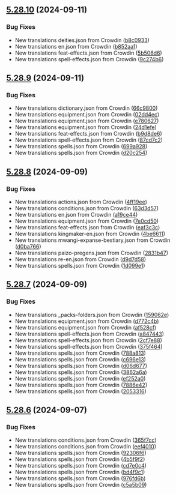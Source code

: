 ## [5.28.10](https://github.com/allnnde/pf2e-esp-translation/compare/v5.28.9...v5.28.10) (2024-09-11)


### Bug Fixes

* New translations deities.json from Crowdin ([b8c0933](https://github.com/allnnde/pf2e-esp-translation/commit/b8c093358a010c16d468d898d6d06f3d47002f92))
* New translations en.json from Crowdin ([b852aa1](https://github.com/allnnde/pf2e-esp-translation/commit/b852aa13b8bdc19ae5611102da7caffa1281be47))
* New translations feat-effects.json from Crowdin ([5b506d6](https://github.com/allnnde/pf2e-esp-translation/commit/5b506d6e1cce6d9f93648355ef60b2a51307d0b3))
* New translations spell-effects.json from Crowdin ([9c274b6](https://github.com/allnnde/pf2e-esp-translation/commit/9c274b66b773d0674fe9df0b21e744f98e56fa34))



## [5.28.9](https://github.com/allnnde/pf2e-esp-translation/compare/v5.28.8...v5.28.9) (2024-09-11)


### Bug Fixes

* New translations dictionary.json from Crowdin ([66c9800](https://github.com/allnnde/pf2e-esp-translation/commit/66c980035c6d26285314033b24401b47f6bf394d))
* New translations equipment.json from Crowdin ([02dd4ec](https://github.com/allnnde/pf2e-esp-translation/commit/02dd4ec4352b6437aa280c10cb4d4f067e176d55))
* New translations equipment.json from Crowdin ([e780627](https://github.com/allnnde/pf2e-esp-translation/commit/e780627b16081e5c842278ed4cab78bc68b66825))
* New translations equipment.json from Crowdin ([24d1efe](https://github.com/allnnde/pf2e-esp-translation/commit/24d1efe0f843ba06e27a5fa71cda618a32548e9f))
* New translations feat-effects.json from Crowdin ([b9d8de6](https://github.com/allnnde/pf2e-esp-translation/commit/b9d8de661f4600ed682f855f009eca64ee7151a3))
* New translations spell-effects.json from Crowdin ([87cd7c2](https://github.com/allnnde/pf2e-esp-translation/commit/87cd7c24285735c80b8f1d5e2abf51ef94dba2d3))
* New translations spells.json from Crowdin ([699a928](https://github.com/allnnde/pf2e-esp-translation/commit/699a928d49ce988ff1f314a516b35e0fe625c9bf))
* New translations spells.json from Crowdin ([d20c254](https://github.com/allnnde/pf2e-esp-translation/commit/d20c254304aececa3f32a6d62e88f85867f00506))



## [5.28.8](https://github.com/allnnde/pf2e-esp-translation/compare/v5.28.7...v5.28.8) (2024-09-09)


### Bug Fixes

* New translations actions.json from Crowdin ([4ff19ee](https://github.com/allnnde/pf2e-esp-translation/commit/4ff19eedab75c1454dd105ede4cfc749a4e87c18))
* New translations conditions.json from Crowdin ([63d3d57](https://github.com/allnnde/pf2e-esp-translation/commit/63d3d573e43c08fd9d0ac32b659dfc55bb1071ff))
* New translations en.json from Crowdin ([a19ce44](https://github.com/allnnde/pf2e-esp-translation/commit/a19ce446beb7eb03a5dc0ae788510e490f7904b1))
* New translations equipment.json from Crowdin ([7e0cd50](https://github.com/allnnde/pf2e-esp-translation/commit/7e0cd50f2200cbf06f6bd59ea3aac6d63cd9ee56))
* New translations feat-effects.json from Crowdin ([eaf3c3c](https://github.com/allnnde/pf2e-esp-translation/commit/eaf3c3c27c5c4fee599433ba1f2fae6d7f710d2c))
* New translations kingmaker-en.json from Crowdin ([4be6611](https://github.com/allnnde/pf2e-esp-translation/commit/4be6611617601dfe8d88976a47ab8e549744bcf5))
* New translations mwangi-expanse-bestiary.json from Crowdin ([d0ba766](https://github.com/allnnde/pf2e-esp-translation/commit/d0ba7660eac8391f6edaad3586d2dc710381d9fe))
* New translations paizo-pregens.json from Crowdin ([2831b47](https://github.com/allnnde/pf2e-esp-translation/commit/2831b479654ddd64c2532751a4d306437b917f49))
* New translations re-en.json from Crowdin ([d9d7d58](https://github.com/allnnde/pf2e-esp-translation/commit/d9d7d58b6269e14fb4b3d84b8d03b8c0f28312ff))
* New translations spells.json from Crowdin ([1d099e1](https://github.com/allnnde/pf2e-esp-translation/commit/1d099e1c02a17f2fa2e361370bf51e57d1764495))



## [5.28.7](https://github.com/allnnde/pf2e-esp-translation/compare/v5.28.6...v5.28.7) (2024-09-09)


### Bug Fixes

* New translations _packs-folders.json from Crowdin ([159062e](https://github.com/allnnde/pf2e-esp-translation/commit/159062ee4bb3c6e2a970a826529be407d191073a))
* New translations equipment.json from Crowdin ([d772c4b](https://github.com/allnnde/pf2e-esp-translation/commit/d772c4b80080b78489139b684ad5bdf7bb507771))
* New translations equipment.json from Crowdin ([af528cf](https://github.com/allnnde/pf2e-esp-translation/commit/af528cf8e86eb0e7c171955a425d4a0255f46506))
* New translations spell-effects.json from Crowdin ([a847443](https://github.com/allnnde/pf2e-esp-translation/commit/a847443ee736249a22b63b81c77553b3954bc884))
* New translations spell-effects.json from Crowdin ([2cf7e88](https://github.com/allnnde/pf2e-esp-translation/commit/2cf7e8887289a206eb8450c4dae41b2f808addff))
* New translations spell-effects.json from Crowdin ([375f464](https://github.com/allnnde/pf2e-esp-translation/commit/375f4644147bb6600fb7cc49dfc54a747d680562))
* New translations spells.json from Crowdin ([788a813](https://github.com/allnnde/pf2e-esp-translation/commit/788a81308e2c6976e50b3aba67c0edd9a4cb9dd0))
* New translations spells.json from Crowdin ([c696e13](https://github.com/allnnde/pf2e-esp-translation/commit/c696e1368b9f172327fd0292a12a10606fe68f96))
* New translations spells.json from Crowdin ([d06d677](https://github.com/allnnde/pf2e-esp-translation/commit/d06d677b32eca0561118bb331cdfb8fe00653e8d))
* New translations spells.json from Crowdin ([3862a6a](https://github.com/allnnde/pf2e-esp-translation/commit/3862a6a9c24b483d40a11e8e3ca96c71d0e67422))
* New translations spells.json from Crowdin ([ef252a0](https://github.com/allnnde/pf2e-esp-translation/commit/ef252a0b4cc80fd8dd10040fca896585b5e4535c))
* New translations spells.json from Crowdin ([7886e42](https://github.com/allnnde/pf2e-esp-translation/commit/7886e42212c48ffa0d77a4b73cb3c19183bbb7b9))
* New translations spells.json from Crowdin ([2053316](https://github.com/allnnde/pf2e-esp-translation/commit/20533163766ef803a968bef45654ac22b007c5ed))



## [5.28.6](https://github.com/allnnde/pf2e-esp-translation/compare/v5.28.5...v5.28.6) (2024-09-07)


### Bug Fixes

* New translations conditions.json from Crowdin ([365f7cc](https://github.com/allnnde/pf2e-esp-translation/commit/365f7cc25d70cc4ba4cb9bb7c989ebd873357849))
* New translations conditions.json from Crowdin ([eef4010](https://github.com/allnnde/pf2e-esp-translation/commit/eef4010e0ec39e1cf0a44f712a40357e7fd1295a))
* New translations spells.json from Crowdin ([92306f6](https://github.com/allnnde/pf2e-esp-translation/commit/92306f648eacced53988bddca01d80e652822325))
* New translations spells.json from Crowdin ([4b5f9f2](https://github.com/allnnde/pf2e-esp-translation/commit/4b5f9f24ea97c9988eed24f4b8aa3afe7799772e))
* New translations spells.json from Crowdin ([cd7e0c4](https://github.com/allnnde/pf2e-esp-translation/commit/cd7e0c40a3c4af292a7c4b460e9d4d5e8748a8fa))
* New translations spells.json from Crowdin ([bd4f9c1](https://github.com/allnnde/pf2e-esp-translation/commit/bd4f9c136039874017cf5cdf5df854eb77e83ba7))
* New translations spells.json from Crowdin ([976fd6b](https://github.com/allnnde/pf2e-esp-translation/commit/976fd6be6bbc3547142032592e77e6f7076262f7))
* New translations spells.json from Crowdin ([c5a5b09](https://github.com/allnnde/pf2e-esp-translation/commit/c5a5b097eaf3e9188cce9ec807ed150c50fc72ca))



